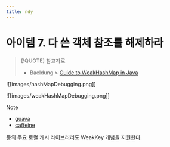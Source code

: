 ```yaml
---
title: ndy
---
```

# 아이템 7. 다 쓴 객체 참조를 해제하라


> [!QUOTE] 참고자료
> - Baeldung > [Guide to WeakHashMap in Java](https://www.baeldung.com/java-weakhashmap)

![[images/hashMapDebugging.png]]

![[images/weakHashMapDebugging.png]]

> [!NOTE]
> - [guava](https://guava.dev/releases/23.0/api/docs/com/google/common/cache/CacheBuilder.html)
> - [caffeine](https://github.com/ben-manes/caffeine/wiki/Eviction#reference-based)
>
> 등의 주요 로컬 캐시 라이브러리도 WeakKey 개념을 지원한다.
